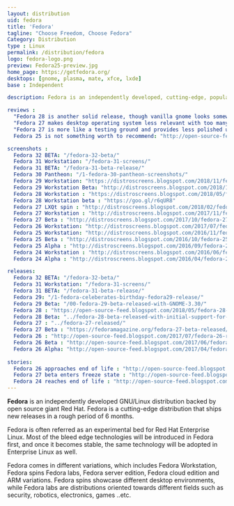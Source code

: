 ```yaml
---
layout: distribution
uid: fedora
title: 'Fedora'
tagline: "Choose Freedom, Choose Fedora"
Category: Distribution
type : Linux
permalink: /distribution/fedora
logo: fedora-logo.png
preview: Fedora25-preview.jpg
home_page: https://getfedora.org/
desktops: [gnome, plasma, mate, xfce, lxde]
base : Independent

description: Fedora is an independently developed, cutting-edge, popular GNU/Linux distribution supported by Red Hat Inc, and a group of volunteers

reviews :
  "Fedora 28 is another solid release, though vanilla gnome looks somewhat dull" : "https://distrowatch.com/weekly.php?issue=20180514#fedora"
  "Fedora 27 makes desktop operating system less relevant with too many bugs & crashes - Dedoimedo" : "https://www.dedoimedo.com/computers/fedora-27-gnome.html"
  "Fedora 27 is more like a testing ground and provides less polished user experience - DistroWatch" : "http://distrowatch.com/weekly.php?issue=20171120#fedora"
  Fedora 25 is not something worth to recommend: "http://open-source-feed.blogspot.com/2017/02/fedora-25-is-not-something-worth-to.html"

screenshots :
  Fedora 32 BETA: "/fedora-32-beta/"
  Fedora 31 Workstation: "/fedora-31-screens/"
  Fedora 31 BETA: "/fedora-31-beta-release/"
  Fedora 30 Pantheon: "/1-fedora-30-pantheon-screenshots/"
  Fedora 29 Workstation: "https://distroscreens.blogspot.com/2018/11/fedora-29-workstation-screenshots.html"
  Fedora 29 Workstation Beta: "http://distroscreens.blogspot.com/2018/10/fedora-29-workstation-beta-gnome-330.html"
  Fedora 28 Workstation : "https://distroscreens.blogspot.com/2018/05/fedora-28-workstation-screenshots.html"
  Fedora 28 Workstation beta : "https://goo.gl/r6qUR8"
  Fedora 27 LXQt spin : "http://distroscreens.blogspot.com/2018/02/fedora-27-lxqt-spin-screenshots.html"
  Fedora 27 Workstation : "http://distroscreens.blogspot.com/2017/11/fedora-27-workstation-screenshots.html"
  Fedora 27 Beta : "http://distroscreens.blogspot.com/2017/10/fedora-27-beta-screenshots.html"
  Fedora 26 Workstation: "http://distroscreens.blogspot.com/2017/07/fedora-26-workstation-screenshots.html"
  Fedora 25 Workstation: "http://distroscreens.blogspot.com/2016/11/fedora-25-workstation-screenshots.html"
  Fedora 25 Beta : "http://distroscreens.blogspot.com/2016/10/fedora-25-beta-gnome-322-screenshots.html"
  Fedora 25 Alpha : "http://distroscreens.blogspot.com/2016/09/fedora-25-alpha-screenshots.html"
  Fedora 24 Workstation : "http://distroscreens.blogspot.com/2016/06/fedora-24-workstation-screenshots.html"
  Fedora 24 Alpha : "http://distroscreens.blogspot.com/2016/04/fedora-24-alpha-gnome-320-screenshots.html"

releases:
  Fedora 32 BETA: "/fedora-32-beta/"
  Fedora 31 Workstation: "/fedora-31-screens/"
  Fedora 31 BETA: "/fedora-31-beta-release/"
  Fedora 29: "/1-fedora-celeberates-birthday-fedora29-release/"
  Fedora 29 Beta: "/00-fedora-29-beta-released-with-GNOME-3.30/"
  Fedora 28 : "https://open-source-feed.blogspot.com/2018/05/fedora-28-released-with-modular.html"
  Fedora 28 Beta: "../fedora-28-beta-released-with-initial-support-for-module-repositories/"
  Fedora 27 : "../fedora-27-released/"
  Fedora 27 Beta : "https://fedoramagazine.org/fedora-27-beta-released/"
  Fedora 26 : "http://open-source-feed.blogspot.com/2017/07/fedora-26-released-with-gcc-7-golang-18.html"
  Fedora 26 Beta : "http://open-source-feed.blogspot.com/2017/06/fedora-26-beta-released-final-release.html"
  Fedora 26 Alpha: "http://open-source-feed.blogspot.com/2017/04/fedora-26-alpha-released.html"
  
stories:
  Fedora 26 approaches end of life : "http://open-source-feed.blogspot.com/2018/05/fedora-26-approaches-its-end-of-life.html"
  Fedora 27 beta enters freeze state : "http://open-source-feed.blogspot.com/2017/09/fedora-27-beta-freezes-for-beta-release.html"
  Fedora 24 reaches end of life : "http://open-source-feed.blogspot.com/2017/08/fedora-24-reaches-end-of-life.html"
---
```


**Fedora** is an independently developed GNU/Linux distribution backed by open source giant Red Hat. Fedora is a cutting-edge distribution that ships new releases in a rough period of 6 months.

Fedora is often referred as an experimental bed for Red Hat Enterprise Linux. Most of the bleed edge technologies will be introduced in Fedora first, and once it becomes stable, the same technology will be adopted in Enterprise Linux as well.

Fedora comes in different variations, which includes Fedora Workstation, Fedora spins Fedora labs, Fedora server edition, Fedora cloud edition and ARM variations. Fedora spins showcase different desktop environments, while Fedora labs are distributions oriented towards different fields such as security, robotics, electronics, games ..etc.

